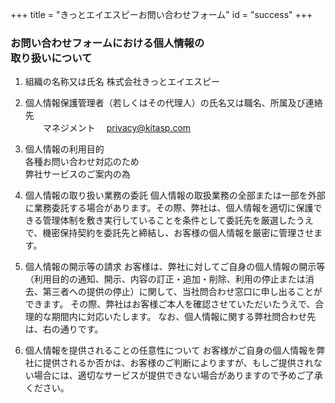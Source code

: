 +++
title = "きっとエイエスピーお問い合わせフォーム"
id = "success"
+++

### お問い合わせフォームにおける個人情報の<br>取り扱いについて

1. 組織の名称又は氏名
株式会社きっとエイエスピー

2. 個人情報保護管理者（若しくはその代理人）の氏名又は職名、所属及び連絡先  
 　　マネジメント　 privacy@kitasp.com

3. 個人情報の利用目的  
 各種お問い合わせ対応のため  
 弊社サービスのご案内の為  

4. 個人情報の取り扱い業務の委託
個人情報の取扱業務の全部または一部を外部に業務委託する場合があります。その際、弊社は、個人情報を適切に保護できる管理体制を敷き実行していることを条件として委託先を厳選したうえで、機密保持契約を委託先と締結し、お客様の個人情報を厳密に管理させます。

5. 個人情報の開示等の請求
お客様は、弊社に対してご自身の個人情報の開示等（利用目的の通知、開示、内容の訂正・追加・削除、利用の停止または消去、第三者への提供の停止）に関して、当社問合わせ窓口に申し出ることができます。 その際、弊社はお客様ご本人を確認させていただいたうえで、合理的な期間内に対応いたします。 なお、個人情報に関する弊社問合わせ先は、右の通りです。

6. 個人情報を提供されることの任意性について
お客様がご自身の個人情報を弊社に提供されるか否かは、お客様のご判断によりますが、もしご提供されない場合には、適切なサービスが提供できない場合がありますので予めご了承ください。
